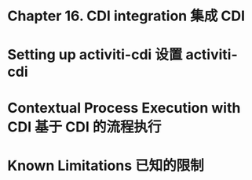# Chapter 16\. CDI integration 集成 CDI

# Setting up activiti-cdi 设置 activiti-cdi

# Contextual Process Execution with CDI 基于 CDI 的流程执行

# Known Limitations 已知的限制